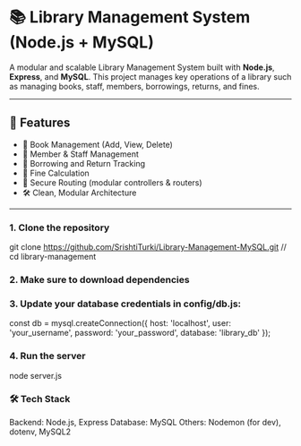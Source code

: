 # 📚 Library Management System (Node.js + MySQL)

A modular and scalable Library Management System built with **Node.js**, **Express**, and **MySQL**. This project manages key operations of a library such as managing books, staff, members, borrowings, returns, and fines.

---

## 🚀 Features

- 📖 Book Management (Add, View, Delete)
- 👥 Member & Staff Management
- 📆 Borrowing and Return Tracking
- 💸 Fine Calculation
- 🔐 Secure Routing (modular controllers & routers)
- 🛠️ Clean, Modular Architecture

---
### 1. Clone the repository
git clone https://github.com/SrishtiTurki/Library-Management-MySQL.git //
cd library-management

### 2. Make sure to download dependencies

### 3. Update your database credentials in config/db.js:

const db = mysql.createConnection({
  host: 'localhost',
  user: 'your_username',
  password: 'your_password',
  database: 'library_db'
});

### 4. Run the server
node server.js

### 🛠️ Tech Stack
Backend: Node.js, Express
Database: MySQL
Others: Nodemon (for dev), dotenv, MySQL2


